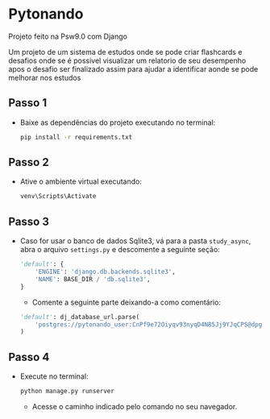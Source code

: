 # Pytonando

Projeto feito na Psw9.0 com Django

Um projeto de um sistema de estudos onde se pode criar flashcards e desafios onde se é possivel visualizar um relatorio de seu desempenho apos o desafio ser finalizado assim para ajudar a identificar aonde se pode melhorar nos estudos

## Passo 1 

- Baixe as dependências do projeto executando no terminal:
  ```sh
  pip install -r requirements.txt
  ```

## Passo 2 

- Ative o ambiente virtual executando:
  ```sh
  venv\Scripts\Activate
  ```

## Passo 3

- Caso for usar o banco de dados Sqlite3, vá para a pasta `study_async`, abra o arquivo `settings.py` e descomente a seguinte seção:
  ```python
  'default': {
      'ENGINE': 'django.db.backends.sqlite3',
      'NAME': BASE_DIR / 'db.sqlite3',
  }
  ```
  - Comente a seguinte parte deixando-a como comentário:
  ```python
  'default': dj_database_url.parse(
      'postgres://pytonando_user:CnPf9e72Oiyqv93nyqD4N85Jj9YJqCPS@dpg-cp2m4763e1ms73f1u87g-a.oregon-postgres.render.com/pytonando',
  )
  ```

## Passo 4

- Execute no terminal:
  ```sh
  python manage.py runserver
  ```
  - Acesse o caminho indicado pelo comando no seu navegador.
